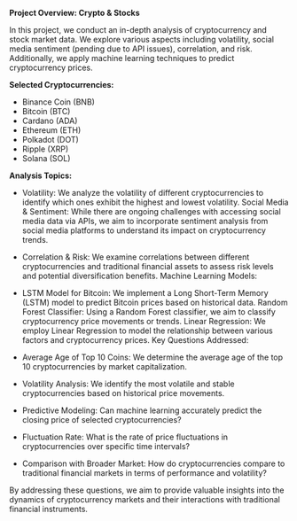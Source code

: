 **Project Overview: Crypto & Stocks**

In this project, we conduct an in-depth analysis of cryptocurrency and stock market data. We explore various aspects including volatility, social media sentiment (pending due to API issues), correlation, and risk. Additionally, we apply machine learning techniques to predict cryptocurrency prices.

**Selected Cryptocurrencies:**

- Binance Coin (BNB)
- Bitcoin (BTC)
- Cardano (ADA)
- Ethereum (ETH)
- Polkadot (DOT)
- Ripple (XRP)
- Solana (SOL)
  
**Analysis Topics:**
- Volatility: We analyze the volatility of different cryptocurrencies to identify which ones exhibit the highest and lowest volatility.
Social Media & Sentiment: While there are ongoing challenges with accessing social media data via APIs, we aim to incorporate sentiment analysis from social media platforms to understand its impact on cryptocurrency trends.
- Correlation & Risk: We examine correlations between different cryptocurrencies and traditional financial assets to assess risk levels and potential diversification benefits.
Machine Learning Models:

- LSTM Model for Bitcoin: We implement a Long Short-Term Memory (LSTM) model to predict Bitcoin prices based on historical data.
Random Forest Classifier: Using a Random Forest classifier, we aim to classify cryptocurrency price movements or trends.
Linear Regression: We employ Linear Regression to model the relationship between various factors and cryptocurrency prices.
Key Questions Addressed:

- Average Age of Top 10 Coins: We determine the average age of the top 10 cryptocurrencies by market capitalization.

- Volatility Analysis: We identify the most volatile and stable cryptocurrencies based on historical price movements.

- Predictive Modeling: Can machine learning accurately predict the closing price of selected cryptocurrencies?

- Fluctuation Rate: What is the rate of price fluctuations in cryptocurrencies over specific time intervals?

- Comparison with Broader Market: How do cryptocurrencies compare to traditional financial markets in terms of performance and volatility?

By addressing these questions, we aim to provide valuable insights into the dynamics of cryptocurrency markets and their interactions with traditional financial instruments.
